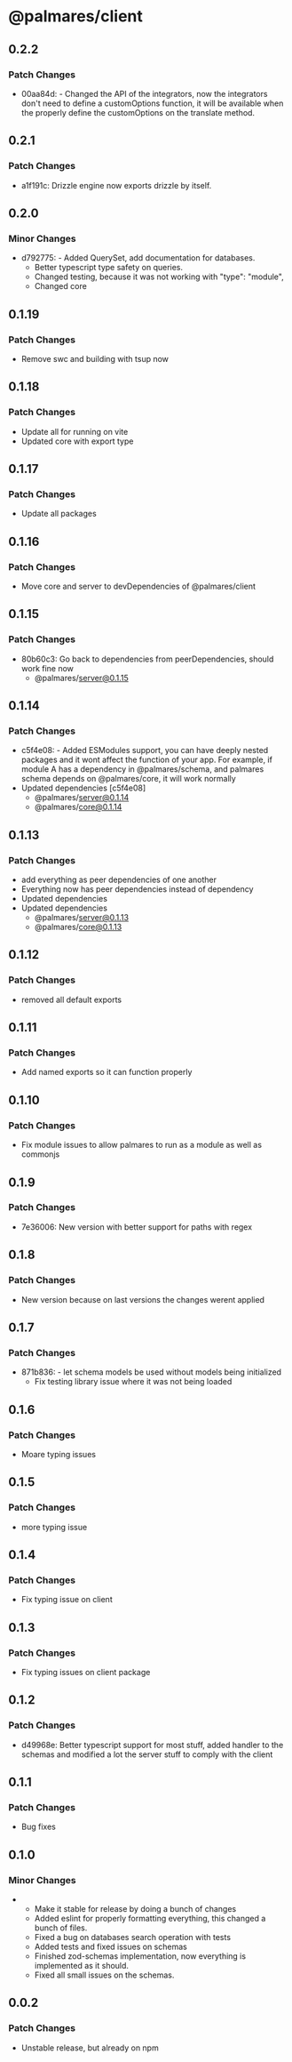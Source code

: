 # @palmares/client

## 0.2.2

### Patch Changes

- 00aa84d: - Changed the API of the integrators, now the integrators don't need to define a customOptions function, it will be available when the properly define the customOptions on the translate method.

## 0.2.1

### Patch Changes

- a1f191c: Drizzle engine now exports drizzle by itself.

## 0.2.0

### Minor Changes

- d792775: - Added QuerySet, add documentation for databases.
  - Better typescript type safety on queries.
  - Changed testing, because it was not working with "type": "module",
  - Changed core

## 0.1.19

### Patch Changes

- Remove swc and building with tsup now

## 0.1.18

### Patch Changes

- Update all for running on vite
- Updated core with export type

## 0.1.17

### Patch Changes

- Update all packages

## 0.1.16

### Patch Changes

- Move core and server to devDependencies of @palmares/client

## 0.1.15

### Patch Changes

- 80b60c3: Go back to dependencies from peerDependencies, should work fine now
  - @palmares/server@0.1.15

## 0.1.14

### Patch Changes

- c5f4e08: - Added ESModules support, you can have deeply nested packages and it wont affect the function of your app. For example, if module A has a dependency in @palmares/schema, and palmares schema depends on @palmares/core, it will work normally
- Updated dependencies [c5f4e08]
  - @palmares/server@0.1.14
  - @palmares/core@0.1.14

## 0.1.13

### Patch Changes

- add everything as peer dependencies of one another
- Everything now has peer dependencies instead of dependency
- Updated dependencies
- Updated dependencies
  - @palmares/server@0.1.13
  - @palmares/core@0.1.13

## 0.1.12

### Patch Changes

- removed all default exports

## 0.1.11

### Patch Changes

- Add named exports so it can function properly

## 0.1.10

### Patch Changes

- Fix module issues to allow palmares to run as a module as well as commonjs

## 0.1.9

### Patch Changes

- 7e36006: New version with better support for paths with regex

## 0.1.8

### Patch Changes

- New version because on last versions the changes werent applied

## 0.1.7

### Patch Changes

- 871b836: - let schema models be used without models being initialized
  - Fix testing library issue where it was not being loaded

## 0.1.6

### Patch Changes

- Moare typing issues

## 0.1.5

### Patch Changes

- more typing issue

## 0.1.4

### Patch Changes

- Fix typing issue on client

## 0.1.3

### Patch Changes

- Fix typing issues on client package

## 0.1.2

### Patch Changes

- d49968e: Better typescript support for most stuff, added handler to the schemas and modified a lot the server stuff to comply with the client

## 0.1.1

### Patch Changes

- Bug fixes

## 0.1.0

### Minor Changes

- - Make it stable for release by doing a bunch of changes
  - Added eslint for properly formatting everything, this changed a bunch of files.
  - Fixed a bug on databases search operation with tests
  - Added tests and fixed issues on schemas
  - Finished zod-schemas implementation, now everything is implemented as it should.
  - Fixed all small issues on the schemas.

## 0.0.2

### Patch Changes

- Unstable release, but already on npm
